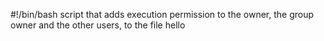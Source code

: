 #!/bin/bash
 script that adds execution permission to the owner, the group owner and the other users, to the file hello
